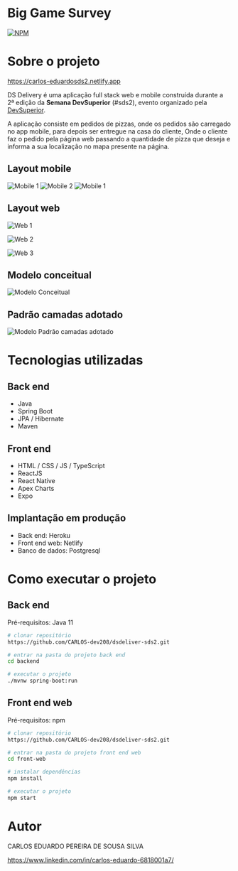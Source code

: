 # Big Game Survey 
[![NPM](https://img.shields.io/npm/l/react)](https://github.com/CARLOS-dev208/dsdeliver-sds2/blob/main/LICENSE) 

# Sobre o projeto

https://carlos-eduardosds2.netlify.app

DS Delivery é uma aplicação full stack web e mobile construída durante a 2ª edição da **Semana DevSuperior** (#sds2), evento organizado pela [DevSuperior](https://devsuperior.com "Site da DevSuperior").

A aplicação consiste em pedidos de pizzas, onde os pedidos são carregado no app mobile, para depois ser entregue na casa do cliente, Onde o cliente faz o pedido pela página web passando a quantidade de pizza que deseja e informa a sua localização no mapa presente na página.

## Layout mobile
![Mobile 1](https://github.com/CARLOS-dev208/dsdeliver-sds2/blob/main/assets/Screenshot_4.png) ![Mobile 2](https://github.com/CARLOS-dev208/dsdeliver-sds2/blob/main/assets/Screenshot_7.png) ![Mobile 1](https://github.com/CARLOS-dev208/dsdeliver-sds2/blob/main/assets/Screenshot_8.png)

## Layout web
![Web 1](https://github.com/CARLOS-dev208/dsdeliver-sds2/blob/main/assets/Screenshot_1.png)

![Web 2](https://github.com/CARLOS-dev208/dsdeliver-sds2/blob/main/assets/Screenshot_2.png)

![Web 3](https://github.com/CARLOS-dev208/dsdeliver-sds2/blob/main/assets/Screenshot_3.png)

## Modelo conceitual
![Modelo Conceitual](https://github.com/CARLOS-dev208/dsdeliver-sds2/blob/main/assets/Screenshot_6.png)

## Padrão camadas adotado
![Modelo Padrão camadas adotado](https://github.com/CARLOS-dev208/dsdeliver-sds2/blob/main/assets/Screenshot_5.png)

# Tecnologias utilizadas
## Back end
- Java
- Spring Boot
- JPA / Hibernate
- Maven
## Front end
- HTML / CSS / JS / TypeScript
- ReactJS
- React Native
- Apex Charts
- Expo
## Implantação em produção
- Back end: Heroku
- Front end web: Netlify
- Banco de dados: Postgresql

# Como executar o projeto

## Back end
Pré-requisitos: Java 11

```bash
# clonar repositório
https://github.com/CARLOS-dev208/dsdeliver-sds2.git

# entrar na pasta do projeto back end
cd backend

# executar o projeto
./mvnw spring-boot:run
```

## Front end web
Pré-requisitos: npm 

```bash
# clonar repositório
https://github.com/CARLOS-dev208/dsdeliver-sds2.git

# entrar na pasta do projeto front end web
cd front-web

# instalar dependências
npm install

# executar o projeto
npm start
```

# Autor

CARLOS EDUARDO PEREIRA DE SOUSA SILVA

https://www.linkedin.com/in/carlos-eduardo-6818001a7/

